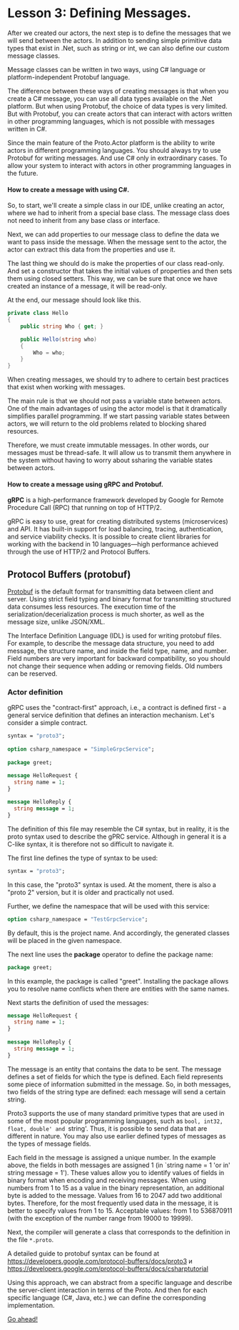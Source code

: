 # Lesson 3: Defining Messages.

After we created our actors, the next step is to define the messages that we will send between the actors. In addition to sending simple primitive data types that exist in .Net, such as string or int, we can also define our custom message classes. 

Message classes can be written in two ways, using C# language or platform-independent Protobuf language.

The difference between these ways of creating messages is that when you create a C# message, you can use all data types available on the .Net platform. But when using Protobuf, the choice of data types is very limited. But with Protobuf, you can create actors that can interact with actors written in other programming languages, which is not possible with messages written in C#. 

Since the main feature of the Proto.Actor platform is the ability to write actors in different programming languages. You should always try to use Protobuf for writing messages. And use C# only in extraordinary cases. To allow your system to interact with actors in other programming languages in the future.

#### How to create a message with using C#.

So, to start, we'll create a simple class in our IDE, unlike creating an actor, where we had to inherit from a special base class. The message class does not need to inherit from any base class or interface.

Next, we can add properties to our message class to define the data we want to pass inside the message. When the message sent to the actor, the actor can extract this data from the properties and use it.

The last thing we should do is make the properties of our class read-only. And set a constructor that takes the initial values of properties and then sets them using closed setters. This way, we can be sure that once we have created an instance of a message, it will be read-only.

At the end, our message should look like this.

```csharp
private class Hello
{
    public string Who { get; }

    public Hello(string who)
    {
        Who = who;
    }
}
```

When creating messages, we should try to adhere to certain best practices that exist when working with messages.

The main rule is that we should not pass a variable state between actors. One of the main advantages of using the actor model is that it dramatically simplifies parallel programming. If we start passing variable states between actors, we will return to the old problems related to blocking shared resources. 

Therefore, we must create immutable messages. In other words, our messages must be thread-safe. It will allow us to transmit them anywhere in the system without having to worry about ssharing the variable states between actors. 

#### How to create a message using gRPC and Protobuf.

**gRPC** is a high-performance framework developed by Google for Remote Procedure Call (RPC) that running on top of HTTP/2.

gRPC is easy to use, great for creating distributed systems (microservices) and API. It has built-in support for load balancing, tracing, authentication, and service viability checks. It is possible to create client libraries for working with the backend in 10 languages—high performance achieved through the use of HTTP/2 and Protocol Buffers.

## Protocol Buffers (protobuf)

[Protobuf](https://developers.google.com/protocol-buffers/) is the default format for transmitting data between client and server. Using strict field typing and binary format for transmitting structured data consumes less resources. The execution time of the serialization/decerialization process is much shorter, as well as the message size, unlike JSON/XML.

The Interface Definition Language (IDL) is used for writing protobuf files. For example, to describe the message data structure, you need to add message, the structure name, and inside the field type, name, and number. Field numbers are very important for backward compatibility, so you should not change their sequence when adding or removing fields. Old numbers can be reserved.

### Actor definition

gRPC uses the "contract-first" approach, i.e., a contract is defined first - a general service definition that defines an interaction mechanism. Let's consider a simple contract.

```protobuf
syntax = "proto3";
 
option csharp_namespace = "SimpleGrpcService";
 
package greet;

message HelloRequest {
  string name = 1;
}
 
message HelloReply {
  string message = 1;
}
```

The definition of this file may resemble the C# syntax, but in reality, it is the proto syntax used to describe the gPRC service. Although in general it is a C-like syntax, it is therefore not so difficult to navigate it.

The first line defines the type of syntax to be used:

```protobuf
syntax = "proto3";
```

In this case, the "proto3" syntax is used. At the moment, there is also a "proto 2" version, but it is older and practically not used.

Further, we define the namespace that will be used with this service:

```protobuf
option csharp_namespace = "TestGrpcService";
```

By default, this is the project name. And accordingly, the generated classes will be placed in the given namespace.

The next line uses the **package** operator to define the package name:

```protobuf
package greet;
```

In this example, the package is called "greet". Installing the package allows you to resolve name conflicts when there are entities with the same names.

Next starts the definition of used the messages:

```protobuf
message HelloRequest {
  string name = 1;
}
 
message HelloReply {
  string message = 1;
}
```

The message is an entity that contains the data to be sent. The message defines a set of fields for which the type is defined. Each field represents some piece of information submitted in the message. So, in both messages, two fields of the string type are defined: each message will send a certain string.

Proto3 supports the use of many standard primitive types that are used in some of the most popular programming languages, such as `bool, int32, float, double' and `string'. Thus, it is possible to send data that are different in nature. You may also use earlier defined types of messages as the types of message fields.

Each field in the message is assigned a unique number. In the example above, the fields in both messages are assigned 1 (in `string name = 1 'or in' string message = 1'). These values allow you to identify values of fields in binary format when encoding and receiving messages. When using numbers from 1 to 15 as a value in the binary representation, an additional byte is added to the message. Values from 16 to 2047 add two additional bytes. Therefore, for the most frequently used data in the message, it is better to specify values from 1 to 15. Acceptable values: from 1 to 536870911 (with the exception of the number range from 19000 to 19999).

Next, the compiler will generate a class that corresponds to the definition in the file `*.proto`.

A detailed guide to protobuf syntax can be found at https://developers.google.com/protocol-buffers/docs/proto3 и https://developers.google.com/protocol-buffers/docs/csharptutorial

Using this approach, we can abstract from a specific language and describe the server-client interaction in terms of the Proto. And then for each specific language (C#, Java, etc.) we can define the corresponding implementation.

[Go ahead!](../lesson-4)
